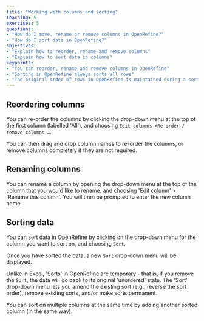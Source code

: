 ```yaml
---
title: "Working with columns and sorting"
teaching: 5
exercises: 5
questions:
- "How do I move, rename or remove columns in OpenRefine?"
- "How do I sort data in OpenRefine?"
objectives:
- "Explain how to reorder, rename and remove columns"
- "Explain how to sort data in columns"
keypoints:
- "You can reorder, rename and remove columns in OpenRefine"
- "Sorting in OpenRefine always sorts all rows"
- "The original order of rows in OpenRefine is maintained during a sort until you use the option to Reorder Rows Permanently"
---
```


## Reordering columns
You can re-order the columns by clicking the drop-down menu at the top of the first column (labelled 'All'), and choosing `Edit columns->Re-order / remove columns …`.

You can then drag and drop column names to re-order the columns, or remove columns completely if they are not required.

## Renaming columns

You can rename a column by opening the drop-down menu at the top of the column that you would like to rename, and choosing 'Edit column' > 'Rename this column'. You will then be prompted to enter the new column name. 

## Sorting data
You can sort data in OpenRefine by clicking on the drop-down menu for the column you want to sort on, and choosing `Sort`.

Once you have sorted the data, a new `Sort` drop-down menu will be displayed.

Unlike in Excel, 'Sorts' in OpenRefine are temporary - that is, if you remove the `Sort`, the data will go back to its original 'unordered' state. The 'Sort' drop-down menu lets you amend the existing sort (e.g., reverse the sort order), remove existing sorts, and/or make sorts permanent.

You can sort on multiple columns at the same time by adding another sorted column (in the same way).

